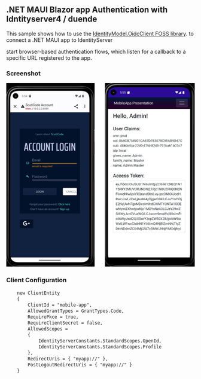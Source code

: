 ## .NET MAUI Blazor app Authentication with Idntityserver4 / duende


This sample shows how to use the [IdentityModel.OidcClient FOSS library](https://github.com/IdentityModel/IdentityModel.OidcClient). to connect a .NET MAUI app to IdentityServer


start browser-based authentication flows, which listen for a callback to a specific URL registered to the app.

### Screenshot
![Screenshot](ScreenshotAndroid1.png)


### Client Configuration
```
    new ClientEntity
    {
        ClientId = "mobile-app",
        AllowedGrantTypes = GrantTypes.Code,
        RequirePkce = true,
        RequireClientSecret = false,
        AllowedScopes =
        {
            IdentityServerConstants.StandardScopes.OpenId,
            IdentityServerConstants.StandardScopes.Profile
        },
        RedirectUris = { "myapp://" },
        PostLogoutRedirectUris = { "myapp://" }
    }
```

